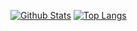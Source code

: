 [![Github Stats](https://github-readme-stats.vercel.app/api?username=itzthemeow&show_icons=true&theme=slateorange&count_private=true)](https://github.com/)
[![Top Langs](https://github-readme-stats.vercel.app/api/top-langs/?username=itzthemeow&layout=compact&theme=radical)](https://github.com/)
